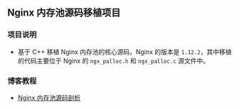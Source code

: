 ## Nginx 内存池源码移植项目

### 项目说明

- 基于 C++ 移植 Nginx 内存池的核心源码，Nginx 的版本是 `1.12.2`，其中移植的代码主要位于 Nginx 的 `ngx_palloc.h` 和 `ngx_palloc.c` 源文件中。

### 博客教程

- [Nginx 内存池源码剖析](https://www.techgrow.cn/posts/5bc5018f.html)

